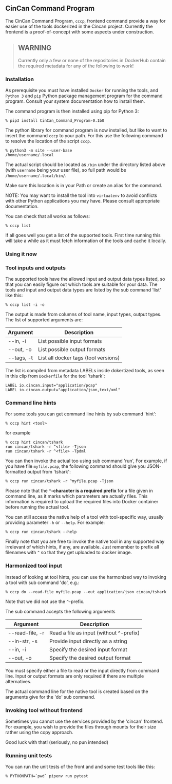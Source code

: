 ## CinCan Command Program

The CinCan Command Program, `cccp`, frontend command provide a way
for easier use of the tools dockerized in the Cincan project.
Currently the frontend is a proof-of-concept with some aspects under construction.

> ## WARNING
> Currently only a few or none of the repositories in DockerHub contain the required
> metadata for any of the following to work!

### Installation

As prerequisite you must have installed `Docker` for running the tools,
and `Python 3` and `pip` Python package management program for the command program.
Consult your system documentation how to install them.

The command program is then installed using pip for Python 3:

    % pip3 install CinCan_Command_Program-0.1b0

The python library for command program is now installed, but like to want to insert
the command `cccp` to your path.
For this use the following command to resolve the location of the script `cccp`.

    % python3 -m site --user-base
    /home/username/.local

The actual script should be located as `/bin` under the directory listed above
(with `username` being your user file),
so full path would be `/home/username/.local/bin/`.

Make sure this location is in your Path or create an alias for the command.

NOTE: You may want to install the tool into `virtualenv` to avoid conflicts with
other Python applications you may have. Please consult appropriate documentation.

You can check that all works as follows:

    % cccp list

If all goes well you get a list of the supported tools.
First time running this will take a while as it must fetch information of the tools
and cache it locally.

### Using it now

### Tool inputs and outputs

The supported tools have the allowed input and output data types listed, 
so that you can easily figure out which tools are suitable for your data.
The tools and input and output data types are listed by the sub command 'list'
like this:

    % cccp list -i -o

The output is made from columns of tool name, input types, output types. 
The list of supported arguments are:

| Argument                | Description                                        |
|-------------------------|----------------------------------------------------|
| --in, -i                |  List possible input formats                       |
| --out, -o               |  List possible output formats                      |
| --tags, -t              |  List all docker tags (tool versions)              |

The list is compiled from metadata LABELs inside dokertized tools, 
as seen in this clip from `Dockerfile` for the tool 'tshark':

    LABEL io.cincan.input="application/pcap"
    LABEL io.cincan.output="application/json,text/xml"

### Command line hints

For some tools you can get command line hints by sub command 'hint':

    % cccp hint <tool>

for example

    % cccp hint cincan/tshark
    run cincan/tshark -r ^<file> -Tjson
    run cincan/tshark -r ^<file> -Tpdml

You can then invoke the actual too using sub command 'run', 
For example, if you have file `myfile.pcap`, 
the following command should give you JSON-formatted output from 'tshark':

    % cccp run cincan/tshark -r ^myfile.pcap -Tjson

Please note that the __`^`-character is a required prefix__ for a file given in command line, 
as it marks which parameters are actually files. This information is required
to upload the required files into Docker container before running the actual tool.

You can still access the native help of a tool with tool-specific way, 
usually providing parameter `-h` or `--help`. For example:

    % cccp run cincan/tshark --help

Finally note that you are free to invoke the native tool in any supported way
irrelevant of which hints, if any, are available. Just remember to prefix
all filenames with `^` so that they get uploaded to docker image.


### Harmonized tool input

Instead of looking at tool hints, you can use the harmonized way to invoking a tool
with sub command 'do', e.g.:

    % cccp do --read-file myfile.pcap --out application/json cincan/tshark

Note that we did not use the `^`-prefix. 

The sub command accepts the following arguments

| Argument                | Description                                        |
|-------------------------|----------------------------------------------------|
| --read-file, -r         |  Read a file as input (without ^-prefix)           |
| --in-str, -s            |  Provide input directly as a string                |
| --in, -i                |  Specify the desired input format                  |
| --out, -o               |  Specify the desired output format                 |

You must specify either a file to read or the input directly from command line.
Input or output formats are only required if there are multiple alternatives.

The actual command line for the native tool is created based on the arguments
give for the 'do' sub command.

### Invoking tool without frontend

Sometimes you cannot use the services provided by the 'cincan' frontend.
For example, you wish to provide the files through mounts for their size
rather using the copy approach.

Good luck with that! (seriously, no pun intended)

### Running unit tests

You can run the unit tests of the front and and some test tools like this:

    % PYTHONPATH=`pwd` pipenv run pytest
